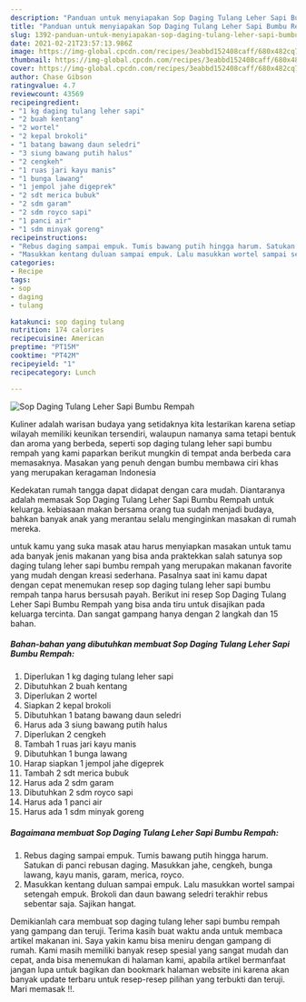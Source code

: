 ```yaml
---
description: "Panduan untuk menyiapakan Sop Daging Tulang Leher Sapi Bumbu Rempah Homemade"
title: "Panduan untuk menyiapakan Sop Daging Tulang Leher Sapi Bumbu Rempah Homemade"
slug: 1392-panduan-untuk-menyiapakan-sop-daging-tulang-leher-sapi-bumbu-rempah-homemade
date: 2021-02-21T23:57:13.986Z
image: https://img-global.cpcdn.com/recipes/3eabbd152408caff/680x482cq70/sop-daging-tulang-leher-sapi-bumbu-rempah-foto-resep-utama.jpg
thumbnail: https://img-global.cpcdn.com/recipes/3eabbd152408caff/680x482cq70/sop-daging-tulang-leher-sapi-bumbu-rempah-foto-resep-utama.jpg
cover: https://img-global.cpcdn.com/recipes/3eabbd152408caff/680x482cq70/sop-daging-tulang-leher-sapi-bumbu-rempah-foto-resep-utama.jpg
author: Chase Gibson
ratingvalue: 4.7
reviewcount: 43569
recipeingredient:
- "1 kg daging tulang leher sapi"
- "2 buah kentang"
- "2 wortel"
- "2 kepal brokoli"
- "1 batang bawang daun seledri"
- "3 siung bawang putih halus"
- "2 cengkeh"
- "1 ruas jari kayu manis"
- "1 bunga lawang"
- "1 jempol jahe digeprek"
- "2 sdt merica bubuk"
- "2 sdm garam"
- "2 sdm royco sapi"
- "1 panci air"
- "1 sdm minyak goreng"
recipeinstructions:
- "Rebus daging sampai empuk. Tumis bawang putih hingga harum. Satukan di panci rebusan daging. Masukkan jahe, cengkeh, bunga lawang, kayu manis, garam, merica, royco."
- "Masukkan kentang duluan sampai empuk. Lalu masukkan wortel sampai setengah empuk. Brokoli dan daun bawang seledri terakhir rebus sebentar saja. Sajikan hangat."
categories:
- Recipe
tags:
- sop
- daging
- tulang

katakunci: sop daging tulang 
nutrition: 174 calories
recipecuisine: American
preptime: "PT15M"
cooktime: "PT42M"
recipeyield: "1"
recipecategory: Lunch

---
```



![Sop Daging Tulang Leher Sapi Bumbu Rempah](https://img-global.cpcdn.com/recipes/3eabbd152408caff/680x482cq70/sop-daging-tulang-leher-sapi-bumbu-rempah-foto-resep-utama.jpg)

Kuliner adalah warisan budaya yang setidaknya kita lestarikan karena setiap wilayah memiliki keunikan tersendiri, walaupun namanya sama tetapi bentuk dan aroma yang berbeda, seperti sop daging tulang leher sapi bumbu rempah yang kami paparkan berikut mungkin di tempat anda berbeda cara memasaknya. Masakan yang penuh dengan bumbu membawa ciri khas yang merupakan keragaman Indonesia



Kedekatan rumah tangga dapat didapat dengan cara mudah. Diantaranya adalah memasak Sop Daging Tulang Leher Sapi Bumbu Rempah untuk keluarga. kebiasaan makan bersama orang tua sudah menjadi budaya, bahkan banyak anak yang merantau selalu menginginkan masakan di rumah mereka.

untuk kamu yang suka masak atau harus menyiapkan masakan untuk tamu ada banyak jenis makanan yang bisa anda praktekkan salah satunya sop daging tulang leher sapi bumbu rempah yang merupakan makanan favorite yang mudah dengan kreasi sederhana. Pasalnya saat ini kamu dapat dengan cepat menemukan resep sop daging tulang leher sapi bumbu rempah tanpa harus bersusah payah.
Berikut ini resep Sop Daging Tulang Leher Sapi Bumbu Rempah yang bisa anda tiru untuk disajikan pada keluarga tercinta. Dan sangat gampang hanya dengan 2 langkah dan 15 bahan.


<!--inarticleads1-->

##### Bahan-bahan yang dibutuhkan membuat Sop Daging Tulang Leher Sapi Bumbu Rempah:

1. Diperlukan 1 kg daging tulang leher sapi
1. Dibutuhkan 2 buah kentang
1. Diperlukan 2 wortel
1. Siapkan 2 kepal brokoli
1. Dibutuhkan 1 batang bawang daun seledri
1. Harus ada 3 siung bawang putih halus
1. Diperlukan 2 cengkeh
1. Tambah 1 ruas jari kayu manis
1. Dibutuhkan 1 bunga lawang
1. Harap siapkan 1 jempol jahe digeprek
1. Tambah 2 sdt merica bubuk
1. Harus ada 2 sdm garam
1. Dibutuhkan 2 sdm royco sapi
1. Harus ada 1 panci air
1. Harus ada 1 sdm minyak goreng




<!--inarticleads2-->

##### Bagaimana membuat  Sop Daging Tulang Leher Sapi Bumbu Rempah:

1. Rebus daging sampai empuk. Tumis bawang putih hingga harum. Satukan di panci rebusan daging. Masukkan jahe, cengkeh, bunga lawang, kayu manis, garam, merica, royco.
1. Masukkan kentang duluan sampai empuk. Lalu masukkan wortel sampai setengah empuk. Brokoli dan daun bawang seledri terakhir rebus sebentar saja. Sajikan hangat.




Demikianlah cara membuat sop daging tulang leher sapi bumbu rempah yang gampang dan teruji. Terima kasih buat waktu anda untuk membaca artikel makanan ini. Saya yakin kamu bisa meniru dengan gampang di rumah. Kami masih memiliki banyak resep spesial yang sangat mudah dan cepat, anda bisa menemukan di halaman kami, apabila artikel bermanfaat jangan lupa untuk bagikan dan bookmark halaman website ini karena akan banyak update terbaru untuk resep-resep pilihan yang terbukti dan teruji. Mari memasak !!. 
